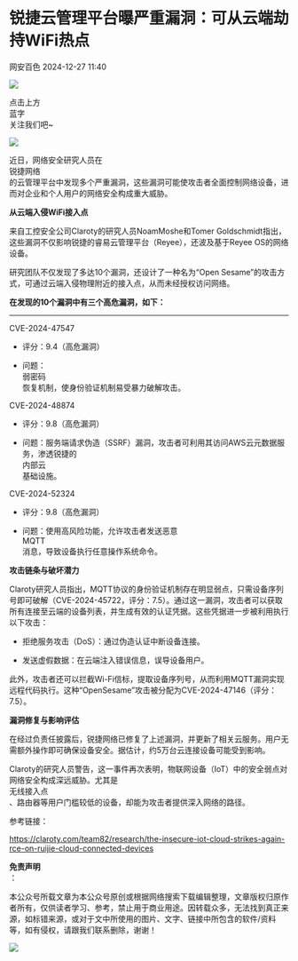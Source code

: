 #  锐捷云管理平台曝严重漏洞：可从云端劫持WiFi热点   
 网安百色   2024-12-27 11:40  
  
![](https://mmbiz.qpic.cn/mmbiz_png/1QIbxKfhZo5lNbibXUkeIxDGJmD2Md5vK9ZGS15PBzhF8gRBMk6V7TXMVsSxyqn3vpLuXTg82nHzLRYicg7QtVJQ/640?wx_fmt=other&from=appmsg&wxfrom=5&wx_lazy=1&wx_co=1&tp=webp "")  
  
点击上方  
蓝字  
关注我们吧~  
  
  
![](https://mmbiz.qpic.cn/sz_mmbiz_png/INYsicz2qhvbQot4tey7QwvtPeflfnf1djQRccjq5yLZrjJU3OrD9pbfbKcdDN2wUpuNhK8AUrpdswD9w3YkibWw/640?wx_fmt=other&from=appmsg&wxfrom=5&wx_lazy=1&wx_co=1&tp=webp "")  
  
  
近日，网络安全研究人员在  
锐捷网络  
的云管理平台中发现多个严重漏洞，这些漏洞可能使攻击者全面控制网络设备，进而对企业和个人用户的网络安全构成重大威胁。  
  
  
  
**从云端入侵WiFi接入点**  
  
  
  
来自工控安全公司Claroty的研究人员NoamMoshe和Tomer Goldschmidt指出，这些漏洞不仅影响锐捷的睿易云管理平台（Reyee），还波及基于Reyee OS的网络设备。  
  
  
研究团队不仅发现了多达10个漏洞，还设计了一种名为“Open Sesame”的攻击方式，可通过云端入侵物理附近的接入点，从而未经授权访问网络。  
  
  
**在发现的10个漏洞中有三个高危漏洞，如下：**  
  
****  
CVE-2024-47547  
- 评分：9.4（高危漏洞）  
  
- 问题：  
弱密码  
恢复机制，使身份验证机制易受暴力破解攻击。  
  
CVE-2024-48874  
- 评分：9.8（高危漏洞）  
  
- 问题：服务端请求伪造（SSRF）漏洞，攻击者可利用其访问AWS云元数据服务，渗透锐捷的  
内部云  
基础设施。  
  
CVE-2024-52324  
- 评分：9.8（高危漏洞）  
  
- 问题：使用高风险功能，允许攻击者发送恶意  
MQTT  
消息，导致设备执行任意操作系统命令。  
  
  
  
  
**攻击链条与破坏潜力**  
  
  
  
Claroty研究人员指出，MQTT协议的身份验证机制存在明显弱点，只需设备序列号即可破解（CVE-2024-45722，评分：7.5）。通过这一漏洞，攻击者可以获取所有连接至云端的设备列表，并生成有效的认证凭据。这些凭据进一步被利用执行以下攻击：  
  
- 拒绝服务攻击（DoS）：通过伪造认证中断设备连接。  
  
- 发送虚假数据：在云端注入错误信息，误导设备用户。  
  
此外，攻击者还可以拦截Wi-Fi信标，提取设备序列号，从而利用MQTT漏洞实现远程代码执行。这种“OpenSesame”攻击被分配为CVE-2024-47146（评分：7.5）。  
  
  
  
**漏洞修复与影响评估**  
  
  
  
在经过负责任披露后，锐捷网络已修复了上述漏洞，并更新了相关云服务。用户无需额外操作即可确保设备安全。据估计，约5万台云连接设备可能受到影响。  
  
  
Claroty的研究人员警告，这一事件再次表明，物联网设备（IoT）中的安全弱点对网络安全构成深远威胁。尤其是  
无线接入点  
、路由器等用户门槛较低的设备，却能为攻击者提供深入网络的路径。  
  
  
参考链接：  
  
https://claroty.com/team82/research/the-insecure-iot-cloud-strikes-again-rce-on-ruijie-cloud-connected-devices  
  
**免责声明**  
：  
  
本公众号所载文章为本公众号原创或根据网络搜索下载编辑整理，文章版权归原作者所有，仅供读者学习、参考，禁止用于商业用途。因转载众多，无法找到真正来源，如标错来源，或对于文中所使用的图片、文字、链接中所包含的软件/资料等，如有侵权，请跟我们联系删除，谢谢！  
  
![](https://mmbiz.qpic.cn/mmbiz_jpg/1QIbxKfhZo5lNbibXUkeIxDGJmD2Md5vKicbNtIkdNvibicL87FjAOqGicuxcgBuRjjolLcGDOnfhMdykXibWuH6DV1g/640?wx_fmt=other&from=appmsg&wxfrom=5&wx_lazy=1&wx_co=1&tp=webp "")  
  
  
